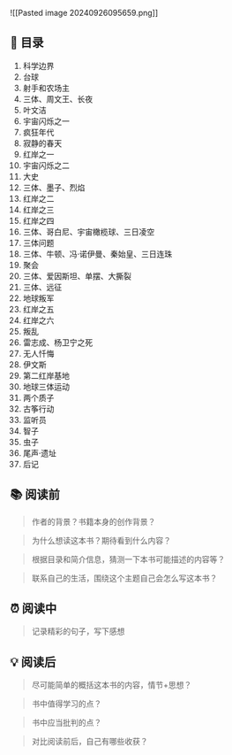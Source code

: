 ![[Pasted image 20240926095659.png]]
## 📑 目录
1. 科学边界  
2. 台球  
3. 射手和农场主  
4. 三体、周文王、长夜  
5. 叶文洁  
6. 宇宙闪烁之一  
7. 疯狂年代  
8. 寂静的春天  
9. 红岸之一  
10. 宇宙闪烁之二  
11. 大史  
12. 三体、墨子、烈焰  
13. 红岸之二  
14. 红岸之三  
15. 红岸之四  
16. 三体、哥白尼、宇宙橄榄球、三日凌空  
17. 三体问题  
18. 三体、牛顿、冯·诺伊曼、秦始皇、三日连珠  
19. 聚会  
20. 三体、爱因斯坦、单摆、大撕裂  
21. 三体、远征  
22. 地球叛军  
23. 红岸之五  
24. 红岸之六  
25. 叛乱  
26. 雷志成、杨卫宁之死  
27. 无人忏悔  
28. 伊文斯  
29. 第二红岸基地  
30. 地球三体运动  
31. 两个质子  
32. 古筝行动  
33. 监听员  
34. 智子  
35. 虫子  
36. 尾声·遗址  
37. 后记
## 📚 阅读前
> 作者的背景？书籍本身的创作背景？

> 为什么想读这本书？期待看到什么内容？

> 根据目录和简介信息，猜测一下本书可能描述的内容等？

> 联系自己的生活，围绕这个主题自己会怎么写这本书？
## ⏰ 阅读中
> 记录精彩的句子，写下感想
##  💡 阅读后
> 尽可能简单的概括这本书的内容，情节+思想？

> 书中值得学习的点？

> 书中应当批判的点？

> 对比阅读前后，自己有哪些收获？ 
